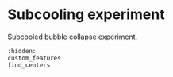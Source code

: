 # Subcooling experiment

Subcooled bubble collapse experiment.

```{toctree}
:hidden:
custom_features
find_centers
```
